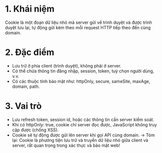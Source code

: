 # 1. Khái niệm
Cookie là một đoạn dữ liệu nhỏ mà server gửi về trình duyệt và được trình duyệt lưu lại, tự động gửi kèm theo mỗi request HTTP tiếp theo đến cùng domain.
# 2. Đặc điểm
- Lưu trữ ở phía client (trình duyệt), không phải ở server.
- Có thể chứa thông tin đăng nhập, session, token, tuỳ chọn người dùng, v.v.
- Có các thuộc tính bảo mật như: httpOnly, secure, sameSite, maxAge, domain, path.
# 3. Vai trò
- Lưu refresh token, session id, hoặc các thông tin cần server kiểm soát.
- Khi có httpOnly: true, cookie chỉ server đọc được, JavaScript không truy cập được (chống XSS).
- Cookie sẽ tự động được gửi lên server khi gọi API cùng domain.
-> Tóm lại:
Cookie là phương tiện lưu trữ và truyền dữ liệu nhỏ giữa client và server, rất quan trọng trong xác thực và bảo mật web!